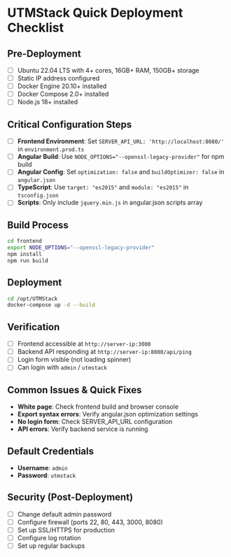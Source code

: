 # UTMStack Quick Deployment Checklist

## Pre-Deployment
- [ ] Ubuntu 22.04 LTS with 4+ cores, 16GB+ RAM, 150GB+ storage
- [ ] Static IP address configured
- [ ] Docker Engine 20.10+ installed
- [ ] Docker Compose 2.0+ installed
- [ ] Node.js 18+ installed

## Critical Configuration Steps
- [ ] **Frontend Environment**: Set `SERVER_API_URL: 'http://localhost:8080/'` in `environment.prod.ts`
- [ ] **Angular Build**: Use `NODE_OPTIONS="--openssl-legacy-provider"` for npm build
- [ ] **Angular Config**: Set `optimization: false` and `buildOptimizer: false` in `angular.json`
- [ ] **TypeScript**: Use `target: "es2015"` and `module: "es2015"` in `tsconfig.json`
- [ ] **Scripts**: Only include `jquery.min.js` in angular.json scripts array

## Build Process
```bash
cd frontend
export NODE_OPTIONS="--openssl-legacy-provider"
npm install
npm run build
```

## Deployment
```bash
cd /opt/UTMStack
docker-compose up -d --build
```

## Verification
- [ ] Frontend accessible at `http://server-ip:3000`
- [ ] Backend API responding at `http://server-ip:8080/api/ping`
- [ ] Login form visible (not loading spinner)
- [ ] Can login with `admin` / `utmstack`

## Common Issues & Quick Fixes
- **White page**: Check frontend build and browser console
- **Export syntax errors**: Verify angular.json optimization settings
- **No login form**: Check SERVER_API_URL configuration
- **API errors**: Verify backend service is running

## Default Credentials
- **Username**: `admin`
- **Password**: `utmstack`

## Security (Post-Deployment)
- [ ] Change default admin password
- [ ] Configure firewall (ports 22, 80, 443, 3000, 8080)
- [ ] Set up SSL/HTTPS for production
- [ ] Configure log rotation
- [ ] Set up regular backups
